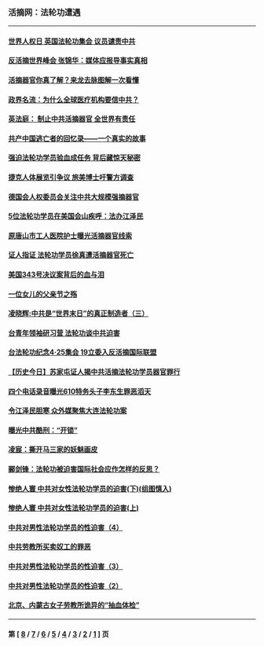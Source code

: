 ### 活摘网：法轮功遭遇
---
#### [世界人权日 英国法轮功集会 议员谴责中共](../../pages/nf5881/n13431763.md?04210430) 
#### [反活摘世界峰会 张锦华：媒体应报导事实真相](../../pages/nf5881/n13278502.md?04210430) 
#### [活摘器官你真了解？来龙去脉图解一次看懂](../../pages/nf5881/n13013820.md?04210430) 
#### [政界名流：为什么全球医疗机构要信中共？](../../pages/nf5881/n11945479.md?04210430) 
#### [英法庭： 制止中共活摘器官 全世界有责任](../../pages/nf5881/n11330691.md?04210430) 
#### [共产中国逃亡者的回忆录——一个真实的故事](../../pages/nf5881/n10918649.md?04210430) 
#### [强迫法轮功学员验血成任务 背后藏惊天秘密](../../pages/nf5881/n4252384.md?04210430) 
#### [捷克人体展览引争议 旅美博士吁警方调查](../../pages/nf5881/n9429187.md?04210430) 
#### [德国会人权委员会关注中共大规模强摘器官](../../pages/nf5881/n8418950.md?04210430) 
#### [5位法轮功学员在美国会山疾呼：法办江泽民](../../pages/nf5881/n8101519.md?04210430) 
#### [原唐山市工人医院护士曝光活摘器官线索](../../pages/nf5881/n8076384.md?04210430) 
#### [证人指证 法轮功学员徐真遭活摘器官死亡](../../pages/nf5881/n8042467.md?04210430) 
#### [美国343号决议案背后的血与泪](../../pages/nf5881/n8020684.md?04210430) 
#### [一位女儿的父亲节之殇](../../pages/nf5881/n8014122.md?04210430) 
#### [凌晓辉:中共是“世界末日”的真正制造者（三）](../../pages/nf5881/n4210333.md?04210430) 
#### [台青年领袖研习营 法轮功谈中共迫害](../../pages/nf5881/n4141857.md?04210430) 
#### [台法轮功纪念4‧25集会 19立委入反活摘国际联盟](../../pages/nf5881/n4141821.md?04210430) 
#### [【历史今日】苏家屯证人揭中共活摘法轮功学员器官罪行](../../pages/nf5881/n4135912.md?04210430) 
#### [四个电话录音曝光610特务头子李东生罪恶滔天](../../pages/nf5881/n4040060.md?04210430) 
#### [令江泽民胆寒 众外媒聚焦大连法轮功案](../../pages/nf5881/n3932671.md?04210430) 
#### [曝光中共酷刑：“开锁”](../../pages/nf5881/n3889373.md?04210430) 
#### [凌宸：撕开马三家的妖魅画皮](../../pages/nf5881/n3849369.md?04210430) 
#### [郦剑锋：法轮功被迫害国际社会应作怎样的反思？](../../pages/nf5881/n3824560.md?04210430) 
#### [惨绝人寰 中共对女性法轮功学员的迫害(下)(组图慎入)](../../pages/nf5881/n3816285.md?04210430) 
#### [惨绝人寰 中共对女性法轮功学员的迫害(上)](../../pages/nf5881/n3815374.md?04210430) 
#### [中共对男性法轮功学员的性迫害（4）](../../pages/nf5881/n3769144.md?04210430) 
#### [中共劳教所买卖奴工的罪恶](../../pages/nf5881/n3769378.md?04210430) 
#### [中共对男性法轮功学员的性迫害（3）](../../pages/nf5881/n3768231.md?04210430) 
#### [中共对男性法轮功学员的性迫害（2）](../../pages/nf5881/n3767211.md?04210430) 
#### [北京、内蒙古女子劳教所诡异的“抽血体检”](../../pages/nf5881/n3753158.md?04210430) 

---
#### 第 [ [8](./8.md?04210430) / [7](./7.md?04210430) / [6](./6.md?04210430) / [5](./5.md?04210430) / [4](./4.md?04210430) / [3](./3.md?04210430) / [2](./2.md?04210430) / [1](./1.md?04210430) ] 页
